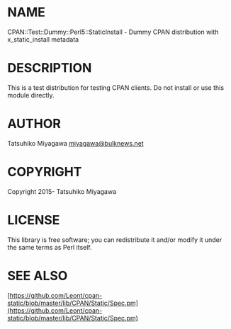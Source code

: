 # NAME

CPAN::Test::Dummy::Perl5::StaticInstall - Dummy CPAN distribution with x\_static\_install metadata

# DESCRIPTION

This is a test distribution for testing CPAN clients. Do not install or use this module directly.

# AUTHOR

Tatsuhiko Miyagawa <miyagawa@bulknews.net>

# COPYRIGHT

Copyright 2015- Tatsuhiko Miyagawa

# LICENSE

This library is free software; you can redistribute it and/or modify
it under the same terms as Perl itself.

# SEE ALSO

[https://github.com/Leont/cpan-static/blob/master/lib/CPAN/Static/Spec.pm](https://github.com/Leont/cpan-static/blob/master/lib/CPAN/Static/Spec.pm)
